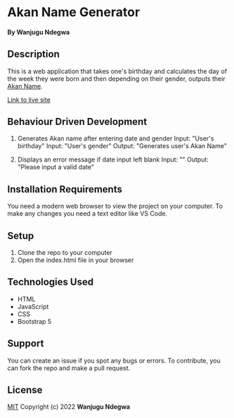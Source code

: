 # Akan Name Generator
#### By **Wanjugu Ndegwa**
## Description
This is a web application that takes one's birthday and calculates the day of the week they were born and then depending on their gender, outputs their [Akan Name](https://en.wikipedia.org/wiki/Akan_names).

[Link to live site](https://wanjugundegwa.github.io/portfolio/)

## Behaviour Driven Development

1. Generates Akan name after entering date and gender
Input: "User's birthday"
Input: "User's gender"
Output: "Generates user's Akan Name"

2. Displays an error message if date input left blank
Input: ""
Output: "Please input a valid date"

## Installation Requirements
You need a modern web browser to view the project on your computer. To make any changes you need a text editor like VS Code.

## Setup
1. Clone the repo to your computer
2. Open the index.html file in your browser

## Technologies Used
* HTML
* JavaScript
* CSS
* Bootstrap 5

## Support
You can create an issue if you spot any bugs or errors. To contribute, you can fork the repo and make a pull request.

## License
[MIT](https://choosealicense.com/licenses/mit/)
Copyright (c) 2022 **Wanjugu Ndegwa**
  
